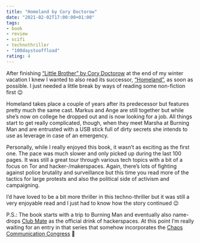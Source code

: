 ```yaml
---
title: "Homeland by Cory Doctorow"
date: "2021-02-02T17:00:00+01:00"
tags:
- book
- review
- scifi
- technothriller
- "100daystooffload"
rating: 4
---
```


After finishing [“Little Brother” by Cory Doctorow](https://zerokspot.com/weblog/2021/01/08/little-brother/) at the end of my winter vacation I knew I wanted to also read its successor, [“Homeland”](https://craphound.com/category/homeland/), as soon as possible. I just needed a little break by ways of reading some non-fiction first 😉

Homeland takes place a couple of years after its predecessor but features pretty much the same cast. Markus and Ange are still together but while she’s now on college he dropped out and is now looking for a job. All things start to get really complicated, though, when they meet Marsha at Burning Man and are entrusted with a USB stick full of dirty secrets she intends to use as leverage in case of an emergency.

Personally, while I really enjoyed this book, it wasn’t as exciting as the first one. The pace was much slower and only picked up during the last 100 pages. It was still a great tour through various tech topics with a bit of a focus on Tor and hacker-/makerspaces. Again, there’s lots of fighting against police brutality and surveillance but this time you read more of the tactics for large protests and also the political side of activism and campaigning.

I’d have loved to be a bit more thriller in this techno-thriller but it was still a very enjoyable read and I just had to know how the story continued 😉

P.S.: The book starts with a trip to Burning Man and eventually also name-drops [Club Mate](https://www.club-mate.de/) as the official drink of hackerspaces. At this point I’m really waiting for an entry in that series that somehow incorporates the [Chaos Communication Congress](https://en.wikipedia.org/wiki/Chaos_Communication_Congress) 🙂
